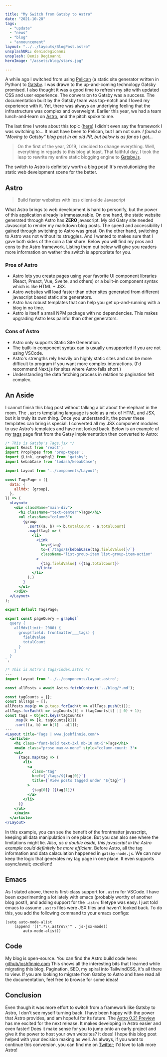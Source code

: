 ```yaml
---

title: "My Switch from Gatsby to Astro"
date: "2021-10-28"
tags:
  - "update"
  - "news"
  - "blog"
  - "announcement"
layout: "../../layouts/BlogPost.astro"
unsplashURL: denisdegioanni
unsplash: Denis Degioanni
heroImage: "/assets/blog/stars.jpg"

---
```


A while ago I switched from using [Pelican](https://blog.getpelican.com/) (a static site generator written in Python) to [Gatsby](https://www.gatsbyjs.com/). I was drawn to the up-and-coming technology Gatsby promised. I also thought it was a good time to refresh my site with updated CSS and user experience. The conversion to Gatsby was a success. The documentation built by the Gatsby team was top-notch and I loved my experience with it. Yet, there was always an underlying feeling that the infrastructure was complex and overweight. Earlier this year, we had a team lunch-and-learn on [Astro](https://astro.build/), and the pitch spoke to me.

The last time I wrote about this topic ([here](/blog/joshfinniecom_part_5/)) I didn't even say the framework I was switching to... It must have been to Pelican, but I am not sure. _I found a "Moving to Gatsby" blog post in an old PR, but below is as far as I got..._

> On the first of the year, 2019, I decided to change everything. Well, everything in regards to this blog at least. That faithful day, I took the leap to rewrite my entire static blogging engine to [Gatsby.js](https://www.gatsbyjs.org/).

The switch to Astro is definitely worth a blog post! It's revolutionizing the static web development scene for the better.

## Astro

> Build faster websites with less client-side Javascript

What Astro brings to web development is hard to personify, but the power of this application already is immeasurable. On one hand, the static website generated through Astro has **ZERO** javascript. My old Gatsy site needed Javascript to render my markdown blog posts. The speed and accessibility I gained through switching to Astro was great. On the other hand, switching to Astro was not without its struggles. And I wanted to makes sure that I gave both sides of the coin a fair share. Below you will find my pros and cons to the Astro framework. Listing them out below will give you readers more information on wether the switch is appropriate for you.

### Pros of Astro

* Astro lets you create pages using your favorite UI component libraries (React, Preact, Vue, Svelte, and others) or a built-in component syntax which is like HTML + JSX.
* Astro websites will load faster than other sites generated from different javascript based static site generators.
* Astro has robust templates that can help you get up-and-running with a blog in no time.
* Astro is itself a small NPM package with no dependencies. This makes upgrading Astro less painful than other generators.

### Cons of Astro

* Astro only supports Static Site Generation.
* The built-in component syntax can is usually unsupported if you are not using VSCode.
* Astro's strengths rely heavily on highly static sites and can be more difficult to program if you want more complex interactions. (I'd recommend Next.js for sites where Astro falls short.)
* Understanding the data fetching process in relation to pagination felt complex.

## An Aside

I cannot finish this blog post without talking a bit about the elephant in the room. The `.astro` templating language is sold as a mix of HTML and JSX, but it is truly its own thing. Once you understand it, the power these templates can bring is special. I converted all my JSX component modules to use Astro's templates and have not looked back. Below is an example of my [tags](/tags) page first from the Gatsy implementation then converted to Astro:

```jsx
/* This is Gatsby's Tags.jsx */
import React from 'react';
import PropTypes from 'prop-types';
import {Link, graphql} from 'gatsby';
import kebabCase from 'lodash/kebabCase';

import Layout from '../components/Layout';

const TagsPage = ({
  data: {
    allMdx: {group},
  },
}) => (
  <Layout>
    <div className="main-div">
      <h1 className="text-center">Tags</h1>
      <ul className="column3">
        {group
          .sort((a, b) => b.totalCount - a.totalCount)
          .map((tag) => (
            <li>
              <Link
                key={tag}
                to={`/tags/${kebabCase(tag.fieldValue)}/`}
                className="list-group-item list-group-item-action"
              >
                {tag.fieldValue} ({tag.totalCount})
              </Link>
            </li>
          );)
        }
      </ul>
    </div>
  </Layout>
);

export default TagsPage;

export const pageQuery = graphql`
  query {
    allMdx(limit: 2000) {
      group(field: frontmatter___tags) {
        fieldValue
        totalCount
      }
    }
  }
`;
```

```jsx
/* This is Astro's tags/index.astro */
---
import Layout from '../../components/Layout.astro';

const allPosts = await Astro.fetchContent('../blog/*.md');

const tagCounts = {};
const allTags = [];
allPosts.map(p => p.tags.forEach(t => allTags.push(t)));
allTags.forEach(t => tagCounts[t] = (tagCounts[t] || 0) + 1);
const tags = Object.keys(tagCounts)
    .map(k => [k, tagCounts[k]])
    .sort((a, b) => b[1] - a[1]);
---
<Layout title="Tags | www.joshfinnie.com">
  <article>
    <h1 class="font-bold text-3xl mb-10 mt-5">Tags</h1>
    <main class="prose max-w-none" style="column-count: 3">
    <ul>
      {tags.map(tag => (
        <li>
          <a 
            class="tag"
            href={`/tags/${tag[0]}`}
            title={`View posts tagged under "${tag}"`}
          >
            {tag[0]} ({tag[1]})
          </a>
        </li>
      )}
    </ul>
    </main>
  </article>
</Layout>
```

In this example, you can see the benefit of the frontmatter javascript, keeping all data manipulation in one place. But you can also see where the limitations might lie. _Also, as a double aside, this javascript in the Astro example could definitely be more efficient._ Before Astro, all the tag information and data calaculation happened in `gatsby-node.js`. We can now keep the logic that generates my tag page in one place. It even supports async/await; excellent!


## Emacs

As I stated above, there is first-class support for `.astro` for VSCode. I have been experimenting a lot lately with emacs (probably worthy of another blog post!), and adding support for the `.astro` filetype was easy. I just told emacs to assume `.astro` files were JSX files and haven't looked back. To do this, you add the following command to your emacs configs:

```elisp
(setq auto-mode-alist
    (append '((".*\\.astro\\'" . js-jsx-mode))
        auto-mode-alist))

```

## Code

My blog is open-source. You can find the Astro.build code here: <a href="https://github.com/joshfinnie/joshfinnie.com" target="_blank">github/joshfinnie.com</a> This shows all the interesting bits that I learned while migrating this blog. Pagination, SEO, my spiral into TailwindCSS, it's all there to view. If you are looking to migrate from Gatsby to Astro and have read all the documentation, feel free to browse for some ideas!

## Conclusion

Even though it was more effort to switch from a framework like Gatsby to Astro, I don't see myself turning back. I have been happy with the power that Astro provides, and am hopeful for its future. The [Astro 0.21 Preview](https://astro.build/blog/astro-021-preview/) has me excited for the next release. It makes developing in Astro easier and even faster! Does it make sense for you to jump onto an early project and give it the power to host your own websites? It does! I hope this blog post helped with your decision making as well. As always, if you want to continue this conversion, you can find me on [Twitter](https://twitter.com); I'd love to talk more Astro!

